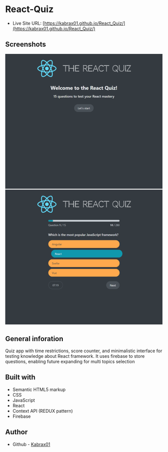 # React-Quiz

- Live Site URL: [https://kabrax01.github.io/React_Quiz/](https://kabrax01.github.io/React_Quiz/)

## Screenshots

<img src="./src/img/welcome_screen.png" width="500">
<img src="./src/img/answer.png" width="500">

## General inforation

Quiz app with time restrictions, score counter, and minimalistic interface for testing knowledge about React framework. It uses firebase to store questions, enabling future expanding for multi topics selection

## Built with

- Semantic HTML5 markup
- CSS
- JavaScript
- React
- Context API (REDUX pattern)
- Firebase

## Author

- Github - [Kabrax01](https://github.com/Kabrax01)
